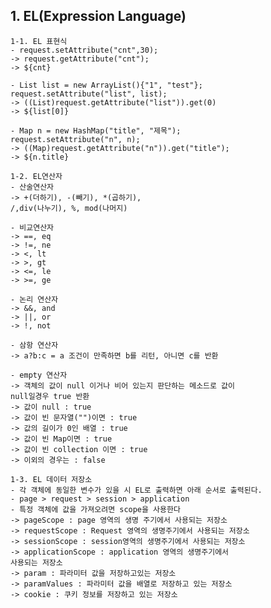 
## 1. EL(Expression Language)

    1-1. EL 표현식
    - request.setAttribute("cnt",30);
    -> request.getAttribute("cnt");
    -> ${cnt}

    - List list = new ArrayList(){"1", "test"};
    request.setAttribute("list", list);
    -> ((List)request.getAttribute("list")).get(0)
    -> ${list[0]}

    - Map n = new HashMap("title", "제목");
    request.setAttribute("n", n);
    -> ((Map)request.getAttribute("n")).get("title");
    -> ${n.title}

    1-2. EL연산자
    - 산술연산자
    -> +(더하기), -(빼기), *(곱하기), 
    /,div(나누기), %, mod(나머지)

    - 비교연산자
    -> ==, eq
    -> !=, ne
    -> <, lt
    -> >, gt
    -> <=, le
    -> >=, ge

    - 논리 연산자
    -> &&, and
    -> ||, or
    -> !, not

    - 삼항 연산자
    -> a?b:c = a 조건이 만족하면 b를 리턴, 아니면 c를 반환

    - empty 연산자
    -> 객체의 값이 null 이거나 비어 있는지 판단하는 메소드로 값이 
    null일경우 true 반환
    -> 값이 null : true
    -> 값이 빈 문자열("")이면 : true
    -> 값의 길이가 0인 배열 : true
    -> 값이 빈 Map이면 : true
    -> 값이 빈 collection 이면 : true
    -> 이외의 경우는 : false

    1-3. EL 데이터 저장소
    - 각 객체에 동일한 변수가 있을 시 EL로 출력하면 아래 순서로 출력된다.
    - page > request > session > application
    - 특정 객체에 값을 가져오려면 scope을 사용한다
    -> pageScope : page 영역의 생명 주기에서 사용되는 저장소
    -> requestScope : Request 영역의 생명주기에서 사용되는 저장소
    -> sessionScope : session영역의 생명주기에서 사용되는 저장소
    -> applicationScope : application 영역의 생명주기에서
    사용되는 저장소
    -> param : 파라미터 값을 저장하고있는 저장소
    -> paramValues : 파라미터 값을 배열로 저장하고 있는 저장소
    -> cookie : 쿠키 정보를 저장하고 있는 저장소